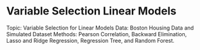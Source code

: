 # Variable Selection Linear Models
Topic: Variable Selection for Linear Models 
Data: Boston Housing Data and Simulated Dataset 
Methods: Pearson Correlation, Backward Elimination, Lasso and Ridge Regression, Regression Tree, and Random Forest.
